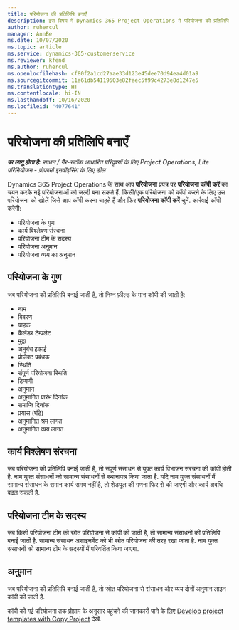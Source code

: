 ```yaml
---
title: परियोजना की प्रतिलिपि बनाएँ
description: इस विषय में Dynamics 365 Project Operations में परियोजना की प्रतिलिपि बनाने की जानकारी दी गई है.
author: ruhercul
manager: AnnBe
ms.date: 10/07/2020
ms.topic: article
ms.service: dynamics-365-customerservice
ms.reviewer: kfend
ms.author: ruhercul
ms.openlocfilehash: cf80f2a1cd27aae33d123e45dee70d94ea4d01a9
ms.sourcegitcommit: 11a61db54119503e82faec5f99c4273e8d1247e5
ms.translationtype: HT
ms.contentlocale: hi-IN
ms.lasthandoff: 10/16/2020
ms.locfileid: "4077641"
---
```

# <a name="copy-a-project"></a>परियोजना की प्रतिलिपि बनाएँ

_**पर लागू होता है:** साधन / गैर-स्टॉक आधारित परिदृश्यों के लिए Project Operations, Lite परिनियोजन - प्रोफार्मा इनवॉइसिंग के लिए डील_

Dynamics 365 Project Operations के साथ आप **परियोजना** प्रपत्र पर **परियोजना कॉपी करें** का चयन करके नई परियोजनाओं को जल्दी बना सकते हैं. किसी/एक परियोजना को कॉपी करने के लिए उस परियोजना को खोलें जिसे आप कॉपी करना चाहते हैं और फिर **परियोजना कॉपी करें** चुनें. कार्रवाई कॉपी करेगी:

- परियोजना के गुण
- कार्य विश्लेषण संरचना
- परियोजना टीम के सदस्य
- परियोजना अनुमान
- परियोजना व्यय का अनुमान

## <a name="project-properties"></a>परियोजना के गुण

जब परियोजना की प्रतिलिपि बनाई जाती है, तो निम्न फ़ील्ड के मान कॉपी की जाती है:

- नाम
- विवरण
- ग्राहक
- कैलेंडर टेम्पलेट
- मुद्रा
- अनुबंध इकाई
- प्रोजेक्ट प्रबंधक
- स्थिति
- संपूर्ण परियोजना स्थिति
- टिप्पणी
- अनुमान
- अनुमानित प्रारंभ दिनांक
- समाप्ति दिनांक
- प्रयास (घंटे)
- अनुमानित श्रम लागत
- अनुमानित व्यय लागत

## <a name="work-breakdown-structure"></a>कार्य विश्लेषण संरचना

जब परियोजना की प्रतिलिपि बनाई जाती है, तो संपूर्ण संसाधन से युक्त कार्य विभाजन संरचना की कॉपी होती है. नाम युक्त संसाधनों को सामान्य संसाधनों से स्थानापन्न किया जाता है. यदि नाम युक्त संसाधनों में सामान्य संसाधन के समान कार्य समय नहीं है, तो शेड्यूल की गणना फिर से की जाएगी और कार्य अवधि बदल सकती है.

## <a name="project-team-members"></a>परियोजना टीम के सदस्य

जब किसी परियोजना टीम को स्रोत परियोजना से कॉपी की जाती है, तो सामान्य संसाधनों की प्रतिलिपि बनाई जाती है. सामान्य संसाधन असाइनमेंट को भी स्रोत परियोजना की तरह रखा जाता है. नाम युक्त संसाधनों को सामान्य टीम के सदस्यों में परिवर्तित किया जाएगा.

## <a name="estimates"></a>अनुमान

जब परियोजना की प्रतिलिपि बनाई जाती है, तो स्रोत परियोजना से संसाधन और व्यय दोनों अनुमान लाइन कॉपी की जाती हैं. 

कॉपी की गई परियोजना तक प्रोग्राम के अनुसार पहुंचने की जानकारी पाने के लिए [Develop project templates with Copy Project](dev-copy-project.md) देखें.
